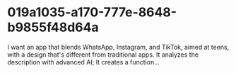 # 019a1035-a170-777e-8648-b9855f48d64a
I want an app that blends WhatsApp, Instagram, and TikTok, aimed at teens, with a design that's different from traditional apps. It analyzes the description with advanced AI;  It creates a function...
